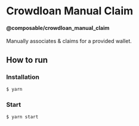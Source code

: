# Crowdloan Manual Claim

#### @composable/crowdloan_manual_claim

Manually associates & claims for a provided wallet.

## How to run

### Installation

```bash
$ yarn
```

### Start

```bash
$ yarn start
```

